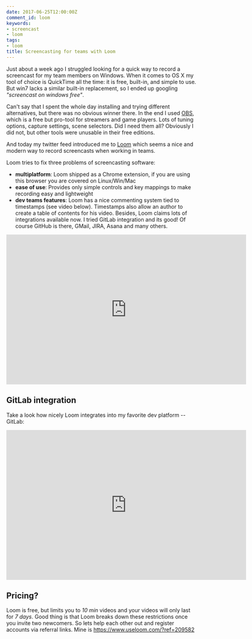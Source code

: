 ```yaml
---
date: 2017-06-25T12:00:00Z
comment_id: loom
keywords:
- screencast
- loom
tags:
- loom
title: Screencasting for teams with Loom
---
```


Just about a week ago I struggled looking for a quick way to record a screencast for my team members on Windows. When it comes to OS X my tool of choice is QuickTime all the time: it is free, built-in, and simple to use. But win7 lacks a similar built-in replacement, so I ended up googling _"screencast on windows free"_.


Can't say that I spent the whole day installing and trying different alternatives, but there was no obvious winner there. In the end I used [OBS](https://obsproject.com/), which is a free but pro-tool for streamers and game players. Lots of tuning options, capture settings, scene selectors. Did I need them all? Obviously I did not, but other tools were unusable in their free editions.


And today my twitter feed introduced me to [Loom](https://www.useloom.com/?ref=209582) which seems a nice and modern way to record screencasts when working in teams.

<!--more-->

Loom tries to fix three problems of screencasting software:

- **multiplatform**: Loom shipped as a Chrome extension, if you are using this browser you are covered on Linux/Win/Mac
- **ease of use**: Provides only simple controls and key mappings to make recording easy and lightweight
- **dev teams features**: Loom has a nice commenting system tied to timestamps (see video below). Timestamps also allow an author to create a table of contents for his video. Besides, Loom claims lots of integrations available now. I tried GitLab integration and its good! Of course GitHub is there, GMail, JIRA, Asana and many others.

<iframe width="630" height="394" src="https://www.useloom.com/embed/04e86800dc9011e682ec0711bb41ca23" frameborder="0" allowfullscreen></iframe>

## GitLab integration
Take a look how nicely Loom integrates into my favorite dev platform -- GitLab:
<iframe width="630" height="394" src="https://www.useloom.com/embed/b17f9c186bd7440aacc07e59ac6cdc0d" frameborder="0" allowfullscreen></iframe>

## Pricing?
Loom is free, but limits you to _10 min_ videos and your videos will only last for _7 days_. Good thing is that Loom breaks down these restrictions once you invite two newcomers. So lets help each other out and register accounts via referral links. Mine is https://www.useloom.com/?ref=209582
